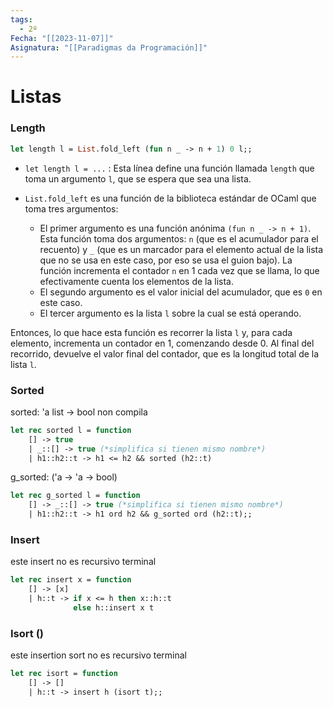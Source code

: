 ```yaml
---
tags:
  - 2º
Fecha: "[[2023-11-07]]"
Asignatura: "[[Paradigmas da Programación]]"
---
```

# Listas

### Length

```ocaml
let length l = List.fold_left (fun n _ -> n + 1) 0 l;;
```

- `let length l = ...` : Esta línea define una función llamada `length` que toma un argumento `l`, que se espera que sea una lista.

- `List.fold_left` es una función de la biblioteca estándar de OCaml que toma tres argumentos:
	- El primer argumento es una función anónima `(fun n _ -> n + 1)`. Esta función toma dos argumentos: `n` (que es el acumulador para el recuento) y `_` (que es un marcador para el elemento actual de la lista que no se usa en este caso, por eso se usa el guion bajo). La función incrementa el contador `n` en 1 cada vez que se llama, lo que efectivamente cuenta los elementos de la lista.
	- El segundo argumento es el valor inicial del acumulador, que es `0` en este caso.
	- El tercer argumento es la lista `l` sobre la cual se está operando.

Entonces, lo que hace esta función es recorrer la lista `l` y, para cada elemento, incrementa un contador en 1, comenzando desde 0. Al final del recorrido, devuelve el valor final del contador, que es la longitud total de la lista `l`.

### Sorted
sorted: 'a list -> bool
non compila
```ocaml
let rec sorted l = function 
	[] -> true
	| _::[] -> true (*simplifica si tienen mismo nombre*)
	| h1::h2::t -> h1 <= h2 && sorted (h2::t)
```

g_sorted: ('a -> 'a -> bool)
```ocaml
let rec g_sorted l = function 
	[] -> _::[] -> true (*simplifica si tienen mismo nombre*)
	| h1::h2::t -> h1 ord h2 && g_sorted ord (h2::t);;
```

### Insert

este insert no es recursivo terminal
```ocaml
let rec insert x = function
	[] -> [x]
	| h::t -> if x <= h then x::h::t
			  else h::insert x t

```


### Isort ()

este insertion sort no es recursivo terminal
```ocaml
let rec isort = function 
	[] -> []
	| h::t -> insert h (isort t);;

```


